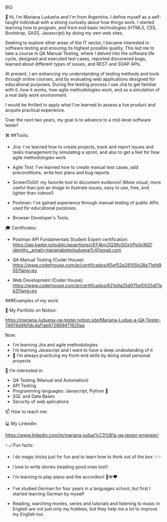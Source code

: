 BIO

👋 Hi, I’m Mariana Ludueña and I'm from Argentina. I define myself as a self-taught individual with a strong curiosity about how things work. I started learning how to program, and front end basic technologies (HTML5, CSS, Bootstrap, SASS, Javascript) by doing my own web sites.

Seeking to explore other areas of the IT sector, I became interested in software testing and ensuring its highest possible quality. This led me to take a course in QA Manual Testing, where I delved into the software life cycle, designed and executed test cases, reported discovered bugs, learned about different types of issues, and REST and SOAP APIs.

At present, I am enhancing my understanding of testing methods and tools through online courses, and by evaluating web applications designed for educational purposes. During the testing process I use Jira to get familiar with it, how it works, how agile methodologies work, and as a simulation of a real daily work environment.

 I would be thrilled to apply what I've learned to assess a live product and acquire practical experience. 
 
 Over the next two years, my goal is to advance to a mid-level software tester!
 

 🛠️ ##Tools:

  - Jira: I've learned how to create projects, track and report issues and tasks management by simulating a sprint, and also to get a feel for how agile methodologies work.
    
  - Agile Test: I've learned how to create manual test cases, add preconditions, write test plans and bug reports.
    
  - ScreenToGif: my favorite tool to document evidence! (More visual, more useful than just an image to ilustrate issues, easy to use, free, and lighter than videos!)
    
  - Postman: I've gained experience through manual testing of public APIs used for educational purposes.
    
  - Browser Developer's Tools.
    

🎓 Certificates:

- Postman API Fundamentals Student Expert certification: https://api.badgr.io/public/assertions/cEF4bjv2Q3KvSGxVPpScNQ?identity__email=marianabelenluduena%40gmail.com
  
- QA Manual Testing (Coder House): https://www.coderhouse.com/ar/certificados/65ef52a28105b28e71efd905?lang=es
  
- Web Development (Coder House): https://www.coderhouse.com/ar/certificados/621e9a25d075ef0025df7eb3?lang=es

###Examples of my work:



💼 My Portfolio on Notion:

https://mariana-luduena-qa-tester.notion.site/Mariana-Ludue-a-QA-Tester-74974d4fd1dc4af1ab672869471620aa



Now:

- I'm learning Jira and agile methodologies
- I'm learning Javascript and I want to have a deep undestanding of it
- 🌱 I’m always practicing my front-end skills by doing small personal proyects
  

 👀 I’m interested in:

 - QA Testing (Manual and Automation)
 - API Testing
 - Programming languages: Javascript, Python 🐍
 -  SQL and Data Bases
 -  Security of web aplications


 📫 How to reach me:

💻 My LinkedIn: 

https://www.linkedin.com/in/mariana-ludue%C3%B1a-qa-tester-engineer/


✨🪄Fun facts: 

- I do magic tricks just for fun and to learn how to think out of the box ✨✨
  
- I love to write stories (reading good ones too!)
  
- I'm learning to play piano and the accordion! 🎹🪗❤️
  
- I've studied German for four years in a languages school, but first I started learning German by myself
  
- Reading, warching movies, series and tutorials and listening to music in English are not just only my hobbies, but they help me a lot to improve my English too. 

<!---
marianaluduena/marianaluduena is a ✨ special ✨ repository because its `README.md` (this file) appears on your GitHub profile.
You can click the Preview link to take a look at your changes.
--->
